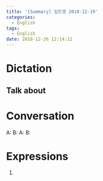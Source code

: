 ```yaml
---
title: '[Summary] 입트영 2018-12-19'
categories:
  - English
tags:
  - English
date: 2018-12-26 12:14:12
---
```


# Dictation

## Talk about

# Conversation

A:
B:
A:
B:


# Expressions

1.
